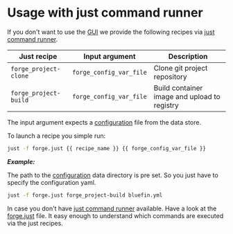 # Usage with just command runner

If you don't want to use the [GUI](./gui.md) we provide the following recipes
via [just command runner](https://github.com/casey/just).

<!-- markdownlint-disable MD013 -->

| Just recipe           | Input argument          | Description                                  |
| --------------------- | ----------------------- | -------------------------------------------- |
| `forge_project-clone` | `forge_config_var_file` | Clone git project repository                 |
| `forge_project-build` | `forge_config_var_file` | Build container image and upload to registry |

<!-- markdownlint-enable MD013 -->

The input argument expects a [configuration](./index.md#configuration) file from the data store.

To launch a recipe you simple run:

```sh
just -f forge.just {{ recipe_name }} {{ forge_config_var_file }}
```

**_Example:_**

The path to the [configuration](./index.md#configuration) data directory is pre set. So you just
have to specify the configuration yaml.

```sh
just -f forge.just forge_project-build bluefin.yml
```

In case you don't have [just command runner](https://github.com/casey/just) available.
Have a look at the [forge.just](../forge.just) file. It easy enough to understand which commands
are executed via the just recipes.
